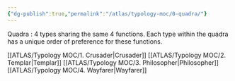 ```yaml
---
{"dg-publish":true,"permalink":"/atlas/typology-moc/0-quadra/"}
---
```



Quadra : 4 types sharing the same 4 functions. Each type within the quadra has a unique order of preference for these functions. 

[[ATLAS/Typology MOC/1. Crusader\|Crusader]]
[[ATLAS/Typology MOC/2. Templar\|Templar]]
[[ATLAS/Typology MOC/3. Philosopher\|Philosopher]]
[[ATLAS/Typology MOC/4. Wayfarer\|Wayfarer]]
